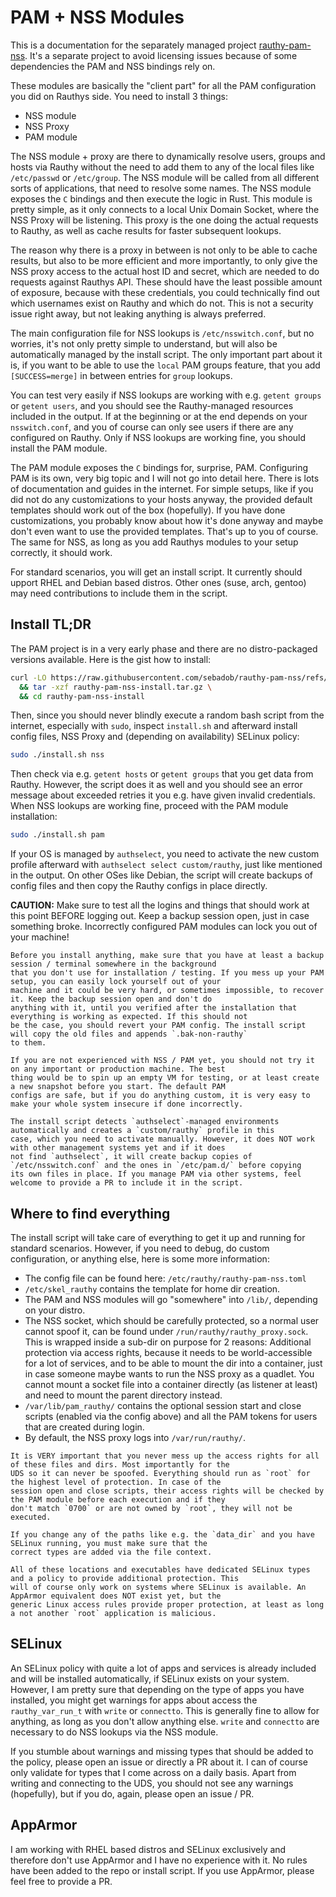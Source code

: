 # PAM + NSS Modules

This is a documentation for the separately managed project [rauthy-pam-nss](https://github.com/sebadob/rauthy-pam-nss).
It's a separate project to avoid licensing issues because of some dependencies the PAM and NSS bindings rely on.

These modules are basically the "client part" for all the PAM configuration you did on Rauthys side. You need to install
3 things:

- NSS module
- NSS Proxy
- PAM module

The NSS module + proxy are there to dynamically resolve users, groups and hosts via Rauthy without the need to add them
to any of the local files like `/etc/passwd` or `/etc/group`. The NSS module will be called from all different sorts of
applications, that need to resolve some names. The NSS module exposes the `C` bindings and then execute the logic in
Rust. This module is pretty simple, as it only connects to a local Unix Domain Socket, where the NSS Proxy will be
listening. This proxy is the one doing the actual requests to Rauthy, as well as cache results for faster subsequent
lookups.

The reason why there is a proxy in between is not only to be able to cache results, but also to be more efficient and
more importantly, to only give the NSS proxy access to the actual host ID and secret, which are needed to do requests
against Rauthys API. These should have the least possible amount of exposure, because with these credentials, you could
technically find out which usernames exist on Rauthy and which do not. This is not a security issue right away, but not
leaking anything is always preferred.

The main configuration file for NSS lookups is `/etc/nsswitch.conf`, but no worries, it's not only pretty simple to
understand, but will also be automatically managed by the install script. The only important part about it is, if you
want to be able to use the `local` PAM groups feature, that you add `[SUCCESS=merge]` in between entries for `group`
lookups.

You can test very easily if NSS lookups are working with e.g. `getent groups` or `getent users`, and you should see
the Rauthy-managed resources included in the output. If at the beginning or at the end depends on your `nsswitch.conf`,
and you of course can only see users if there are any configured on Rauthy. Only if NSS lookups are working fine, you
should install the PAM module.

The PAM module exposes the `C` bindings for, surprise, PAM. Configuring PAM is its own, very big topic and I will not
go into detail here. There is lots of documentation and guides in the internet. For simple setups, like if you did not
do any customizations to your hosts anyway, the provided default templates should work out of the box (hopefully). If
you have done customizations, you probably know about how it's done anyway and maybe don't even want to use the provided
templates. That's up to you of course. The same for NSS, as long as you add Rauthys modules to your setup correctly, it
should work.

For standard scenarios, you will get an install script. It currently should upport RHEL and Debian based distros. Other
ones (suse, arch, gentoo) may need contributions to include them in the script.

## Install TL;DR

The PAM project is in a very early phase and there are no distro-packaged versions available. Here is the gist how to
install:

```bash
curl -LO https://raw.githubusercontent.com/sebadob/rauthy-pam-nss/refs/tags/v0.1.0/install/rauthy-pam-nss-install.tar.gz \
  && tar -xzf rauthy-pam-nss-install.tar.gz \
  && cd rauthy-pam-nss-install
```

Then, since you should never blindly execute a random bash script from the internet, especially with `sudo`, inspect
`install.sh` and afterward install config files, NSS Proxy and (depending on availability) SELinux policy:

```bash
sudo ./install.sh nss
```

Then check via e.g. `getent hosts` or `getent groups` that you get data from Rauthy. However, the script does it as well
and you should see an error message about exceeded retries it you e.g. have given invalid credentials. When NSS lookups
are working fine, proceed with the PAM module installation:

```bash
sudo ./install.sh pam
```

If your OS is managed by `authselect`, you need to activate the new custom profile afterward with
`authselect select custom/rauthy`, just like mentioned in the output. On other OSes like Debian, the script will create
backups of config files and then copy the Rauthy configs in place directly.

**CAUTION:** Make sure to test all the logins and things that should work at this point BEFORE logging out. Keep a
backup session open, just in case something broke. Incorrectly configured PAM modules can lock you out of your machine!

```admonish danger
Before you install anything, make sure that you have at least a backup session / terminal somewhere in the background
that you don't use for installation / testing. If you mess up your PAM setup, you can easily lock yourself out of your 
machine and it could be very hard, or sometimes impossible, to recover it. Keep the backup session open and don't do 
anything with it, until you verified after the installation that everything is working as expected. If this should not 
be the case, you should revert your PAM config. The install script will copy the old files and appends `.bak-non-rauthy` 
to them.

If you are not experienced with NSS / PAM yet, you should not try it on any important or production machine. The best
thing would be to spin up an empty VM for testing, or at least create a new snapshot before you start. The default PAM 
configs are safe, but if you do anything custom, it is very easy to make your whole system insecure if done incorrectly.
```

```admonish hint
The install script detects `authselect`-managed environments automatically and creates a `custom/rauthy` profile in this
case, which you need to activate manually. However, it does NOT work with other management systems yet and if it does
not find `authselect`, it will create backup copies of `/etc/nsswitch.conf` and the ones in `/etc/pam.d/` before copying
its own files in place. If you manage PAM via other systems, feel welcome to provide a PR to include it in the script.
```

## Where to find everything

The install script will take care of everything to get it up and running for standard scenarios. However, if you need to
debug, do custom configuration, or anything else, here is some more information:

- The config file can be found here: `/etc/rauthy/rauthy-pam-nss.toml`
- `/etc/skel_rauthy` contains the template for home dir creation.
- The PAM and NSS modules will go "somewhere" into `/lib/`, depending on your distro.
- The NSS socket, which should be carefully protected, so a normal user cannot spoof it, can be found under
  `/run/rauthy/rauthy_proxy.sock`. This is wrapped inside a sub-dir on purpose for 2 reasons: Additional protection via
  access rights, because it needs to be world-accessible for a lot of services, and to be able to mount the dir into
  a container, just in case someone maybe wants to run the NSS proxy as a quadlet. You cannot mount a socket file into
  a container directly (as listener at least) and need to mount the parent directory instead.
- `/var/lib/pam_rauthy/` contains the optional session start and close scripts (enabled via the config above) and all
  the PAM tokens for users that are created during login.
- By default, the NSS proxy logs into `/var/run/rauthy/`.

```admonish caution
It is VERY important that you never mess up the access rights for all of these files and dirs. Most importantly for the
UDS so it can never be spoofed. Everything should run as `root` for the highest level of protection. In case of the
session open and close scripts, their access rights will be checked by the PAM module before each execution and if they
don't match `0700` or are not owned by `root`, they will not be executed.
```

```admonish caution
If you change any of the paths like e.g. the `data_dir` and you have SELinux running, you must make sure that the
correct types are added via the file context.
```

```admonish note
All of these locations and executables have dedicated SELinux types and a policy to provide additional protection. This
will of course only work on systems where SELinux is available. An AppArmor equivalent does NOT exist yet, but the 
generic Linux access rules provide proper protection, at least as long a not another `root` application is malicious.
```

## SELinux

An SELinux policy with quite a lot of apps and services is already included and will be installed automatically, if
SELinux exists on your system. However, I am pretty sure that depending on the type of apps you have installed, you
might get warnings for apps about access the `rauthy_var_run_t` with `write` or `connectto`. This is generally fine to
allow for anything, as long as you don't allow anything else. `write` and `connectto` are necessary to do NSS lookups
via the NSS module.

If you stumble about warnings and missing types that should be added to the policy, please open an issue or directly a
PR about it. I can of course only validate for types that I come across on a daily basis. Apart from writing and
connecting to the UDS, you should not see any warnings (hopefully), but if you do, again, please open an issue / PR.

## AppArmor

I am working with RHEL based distros and SELinux exclusively and therefore don't use AppArmor and I have no experience
with it. No rules have been added to the repo or install script. If you use AppArmor, please feel free to provide a PR.
